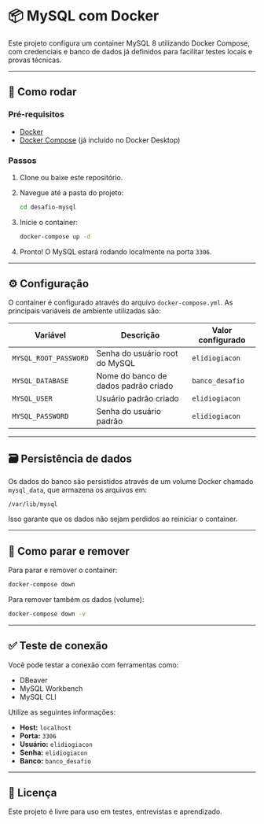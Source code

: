 # 📦 MySQL com Docker

Este projeto configura um container MySQL 8 utilizando Docker Compose, com credenciais e banco de dados já definidos para facilitar testes locais e provas técnicas.

---

## 🚀 Como rodar

### Pré-requisitos
- [Docker](https://www.docker.com/)
- [Docker Compose](https://docs.docker.com/compose/install/) (já incluído no Docker Desktop)

### Passos

1. Clone ou baixe este repositório.
2. Navegue até a pasta do projeto:
   ```bash
   cd desafio-mysql
   ```

3. Inicie o container:
   ```bash
   docker-compose up -d
   ```

4. Pronto! O MySQL estará rodando localmente na porta `3306`.

---

## ⚙️ Configuração

O container é configurado através do arquivo `docker-compose.yml`. As principais variáveis de ambiente utilizadas são:

| Variável             | Descrição                              | Valor configurado          |
|----------------------|----------------------------------------|----------------------------|
| `MYSQL_ROOT_PASSWORD`| Senha do usuário root do MySQL         | `elidiogiacon`             |
| `MYSQL_DATABASE`     | Nome do banco de dados padrão criado   | `banco_desafio`            |
| `MYSQL_USER`         | Usuário padrão criado                  | `elidiogiacon`             |
| `MYSQL_PASSWORD`     | Senha do usuário padrão                | `elidiogiacon`             |

---

## 🗃️ Persistência de dados

Os dados do banco são persistidos através de um volume Docker chamado `mysql_data`, que armazena os arquivos em:

```
/var/lib/mysql
```

Isso garante que os dados não sejam perdidos ao reiniciar o container.

---

## 🧹 Como parar e remover

Para parar e remover o container:

```bash
docker-compose down
```

Para remover também os dados (volume):

```bash
docker-compose down -v
```

---

## ✅ Teste de conexão

Você pode testar a conexão com ferramentas como:
- DBeaver
- MySQL Workbench
- MySQL CLI

Utilize as seguintes informações:

- **Host:** `localhost`
- **Porta:** `3306`
- **Usuário:** `elidiogiacon`
- **Senha:** `elidiogiacon`
- **Banco:** `banco_desafio`

---

## 📄 Licença

Este projeto é livre para uso em testes, entrevistas e aprendizado.
